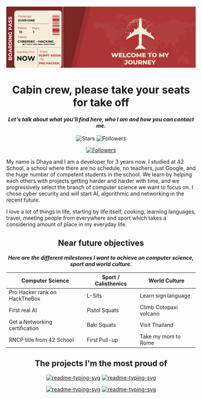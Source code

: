 <p align="center">
    <img src="images/header.png" alt="Welcome to my journey"/>
</p>

<h1 align="center">
    Cabin crew, please take your seats for take off
</h1>

<p align="center">
	<b><i>Let's talk about what you'll find here, who I am and how you can contact me.</i></b><br>
    <br>
    <img alt="Stars" src="https://img.shields.io/github/stars/dbarbry?style=for-the-badge&labelColor=e6002a&color=ba0022"/>
    <img alt="Followers" src="https://img.shields.io/github/followers/dbarbry?style=for-the-badge&labelColor=6a20f5&color=5000e6"/>
</p>

<p align="center">
    <a href="https://mail.google.com/mail/?view=cm&fs=1&to=dhayabarbry@gmail.com&su=Contact_Github"><img alt="Followers" src="https://img.shields.io/badge/Gmail-Contact_Me-green?style=for-the-badge&logo=gmail&logoColor=FFFFFF&labelColor=3A3B3C&color=62F1CD"/></a>
</p>

My name is Dhaya and I am a developer for 3 years now. I studied at 42 School, a school where there are no schedule, no teachers, just Google, and the huge number of competent students in the school. We learn by helping each others with projects getting harder and harder with time, and we progressively select the branch of computer science we want to focus on. I chose cyber security and will start AI, algorithmic and networking in the recent future.

I love a lot of things in life, starting by life itself, cooking, learning languages, travel, meeting people from everywhere and sport which takes a considering amount of place in my everyday life.

<h2 align="center">
    Near future objectives
</h2>

<p class="plans" align="center">
    <b><i>Here are the different milestones I want to achieve on computer science, sport and world culture.</i></b>
</p>

| Computer Science               	| Sport / Calisthenics 	| World Culture          	|
|--------------------------------	|----------------------	|------------------------	|
| Pro Hacker rank on HackTheBox  	| L-Sits               	| Learn sign language    	|
| First real AI                  	| Pistol Squats        	| Climb Cotopaxi volcano 	|
| Get a Networking certification 	| Baki Squats          	| Visit Thailand         	|
| RNCP title from 42 School      	| First Pull-up        	| Take my mom to Rome    	|

<p class="projects">
    <h2 align="center">The projects I'm the most proud of</h2>
    <p align="center">
        <a href="https://github.com/DenverCoder1/readme-typing-svg"><img width="278" src="https://denvercoder1-github-readme-stats.vercel.app/api/pin/?username=dbarbry&repo=RainFall&theme=react&bg_color=1F222E&title_color=F85D7F&hide_border=true&icon_color=F8D866&show_icons=false" alt="readme-typing-svg"></a>
        <a href="https://github.com/DenverCoder1/readme-typing-svg"><img width="278" src="https://denvercoder1-github-readme-stats.vercel.app/api/pin/?username=dbarbry&repo=ft_transcendence&theme=react&bg_color=1F222E&title_color=F85D7F&hide_border=true&icon_color=F8D866&show_icons=false" alt="readme-typing-svg"></a>
    </p>
    <p align="center">
        <a href="https://github.com/DenverCoder1/readme-typing-svg"><img width="278" src="https://denvercoder1-github-readme-stats.vercel.app/api/pin/?username=dbarbry&repo=IoT&theme=react&bg_color=1F222E&title_color=F85D7F&hide_border=true&icon_color=F8D866&show_icons=false" alt="readme-typing-svg"></a>
        <a href="https://github.com/DenverCoder1/readme-typing-svg"><img width="278" src="https://denvercoder1-github-readme-stats.vercel.app/api/pin/?username=dbarbry&repo=SnowCrash&theme=react&bg_color=1F222E&title_color=F85D7F&hide_border=true&icon_color=F8D866&show_icons=false" alt="readme-typing-svg"></a>
    </p>
</p>
